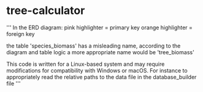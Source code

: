 ﻿# tree-calculator
'''
In the ERD diagram:
pink highlighter = primary key 
orange highlighter = foreign key 

the table 'species_biomass' has a misleading name, according to the diagram and table logic a more appropriate name would be 'tree_biomass'

This code is written for a Linux-based system and may require modifications for compatibility with Windows or macOS. For instance to appropriately read the relative paths to the data file in the database_builder file
'''

